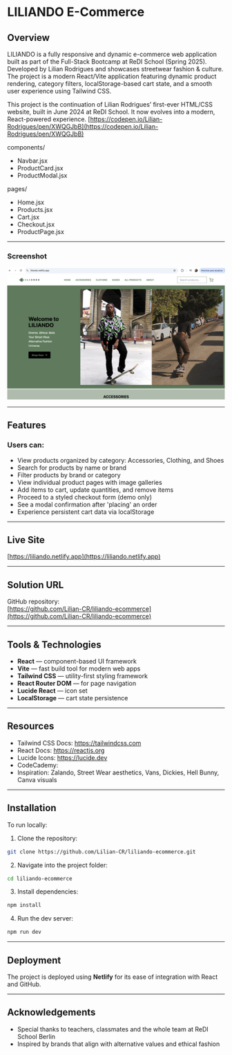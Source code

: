 # LILIANDO E-Commerce

## Overview
LILIANDO is a fully responsive and dynamic e-commerce web application built as part of the Full-Stack Bootcamp at ReDI School (Spring 2025). Developed by Lilian Rodrigues and showcases streetwear fashion & culture. The project is a modern React/Vite application featuring dynamic product rendering, category filters, localStorage-based cart state, and a smooth user experience using Tailwind CSS.

This project is the continuation of Lilian Rodrigues’ first-ever HTML/CSS website, built in June 2024 at ReDI School. It now evolves into a modern, React-powered experience.
[https://codepen.io/Lilian-Rodrigues/pen/XWQGJbB](https://codepen.io/Lilian-Rodrigues/pen/XWQGJbB)

components/
  - Navbar.jsx
  - ProductCard.jsx
  - ProductModal.jsx

pages/
  - Home.jsx
  - Products.jsx
  - Cart.jsx
  - Checkout.jsx
  - ProductPage.jsx


---

### Screenshot
<img src="readme_pic.png" alt="LILIANDO Screenshot" width="800" />

---

## Features

### Users can:
- View products organized by category: Accessories, Clothing, and Shoes
- Search for products by name or brand
- Filter products by brand or category
- View individual product pages with image galleries
- Add items to cart, update quantities, and remove items
- Proceed to a styled checkout form (demo only)
- See a modal confirmation after 'placing' an order
- Experience persistent cart data via localStorage

---

## Live Site  
[https://liliando.netlify.app](https://liliando.netlify.app) 

---

## Solution URL
GitHub repository:  
[https://github.com/Lilian-CR/liliando-ecommerce](https://github.com/Lilian-CR/liliando-ecommerce) 

---

## Tools & Technologies
- **React** — component-based UI framework
- **Vite** — fast build tool for modern web apps
- **Tailwind CSS** — utility-first styling framework
- **React Router DOM** — for page navigation
- **Lucide React** — icon set
- **LocalStorage** — cart state persistence

---

## Resources
- Tailwind CSS Docs: https://tailwindcss.com
- React Docs: https://reactjs.org
- Lucide Icons: https://lucide.dev
- CodeCademy:
- Inspiration: Zalando, Street Wear aesthetics, Vans, Dickies, Hell Bunny, Canva visuals

---

## Installation

To run locally:
1. Clone the repository:
```bash
git clone https://github.com/Lilian-CR/liliando-ecommerce.git
```
2. Navigate into the project folder:
```bash
cd liliando-ecommerce
```
3. Install dependencies:
```bash
npm install
```
4. Run the dev server:
```bash
npm run dev
```

---

## Deployment
The project is deployed using **Netlify** for its ease of integration with React and GitHub. 

---

## Acknowledgements
- Special thanks to teachers, classmates and the whole team at ReDI School Berlin
- Inspired by brands that align with alternative values and ethical fashion

